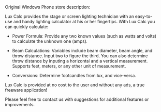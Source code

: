 Original Windows Phone store description:

Lux Calc provides the stage or screen lighting technician with an easy-to-use and handy lighting calculator at his or her fingertips. With Lux Calc you can quickly calculate:  

- Power Formula: Provide any two known values (such as watts and volts) to calculate the unknown one (amps).  

- Beam Calculations: Variables include beam diameter, beam angle, and throw distance. Input two to figure the third. You can also determine throw distance by inputing a horizontal and a vertical measurement. Supports feet, meters, or any other unit of measurement.  

- Conversions: Determine footcandles from lux, and vice-versa.  

Lux Calc is provided at no cost to the user and without any ads, a true freeware application!   

Please feel free to contact us with suggestions for additional features or improvements.



